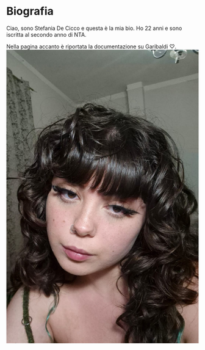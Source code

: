 # Biografia

Ciao, sono Stefania De Cicco e questa è la mia bio. 
Ho 22 anni e sono iscritta al secondo anno di NTA. 

Nella pagina accanto è riportata la documentazione su Garibaldi ♡.
![stefania](foto.jpg)